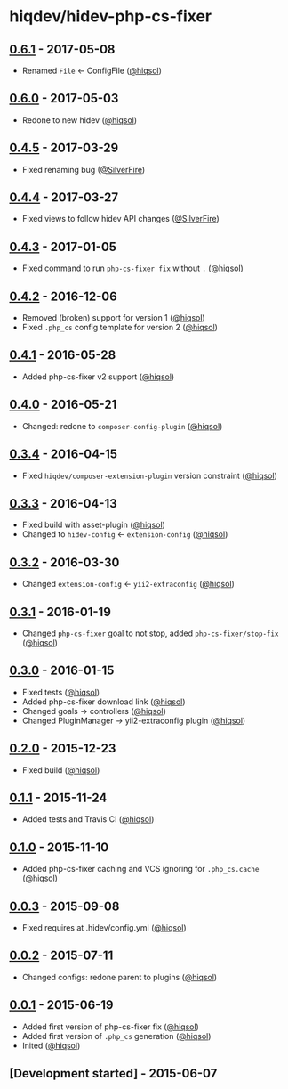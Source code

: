 # hiqdev/hidev-php-cs-fixer

## [0.6.1] - 2017-05-08

- Renamed `File` <- ConfigFile ([@hiqsol])

## [0.6.0] - 2017-05-03

- Redone to new hidev ([@hiqsol])

## [0.4.5] - 2017-03-29

- Fixed renaming bug ([@SilverFire])

## [0.4.4] - 2017-03-27

- Fixed views to follow hidev API changes ([@SilverFire])

## [0.4.3] - 2017-01-05

- Fixed command to run `php-cs-fixer fix` without `.` ([@hiqsol])

## [0.4.2] - 2016-12-06

- Removed (broken) support for version 1 ([@hiqsol])
- Fixed `.php_cs` config template for version 2 ([@hiqsol])

## [0.4.1] - 2016-05-28

- Added php-cs-fixer v2 support ([@hiqsol])

## [0.4.0] - 2016-05-21

- Changed: redone to `composer-config-plugin` ([@hiqsol])

## [0.3.4] - 2016-04-15

- Fixed `hiqdev/composer-extension-plugin` version constraint ([@hiqsol])

## [0.3.3] - 2016-04-13

- Fixed build with asset-plugin ([@hiqsol])
- Changed to `hidev-config` <- `extension-config` ([@hiqsol])

## [0.3.2] - 2016-03-30

- Changed `extension-config` <- `yii2-extraconfig` ([@hiqsol])

## [0.3.1] - 2016-01-19

- Changed `php-cs-fixer` goal to not stop, added `php-cs-fixer/stop-fix` ([@hiqsol])

## [0.3.0] - 2016-01-15

- Fixed tests ([@hiqsol])
- Added php-cs-fixer download link ([@hiqsol])
- Changed goals -> controllers ([@hiqsol])
- Changed PluginManager -> yii2-extraconfig plugin ([@hiqsol])

## [0.2.0] - 2015-12-23

- Fixed build ([@hiqsol])

## [0.1.1] - 2015-11-24

- Added tests and Travis CI ([@hiqsol])

## [0.1.0] - 2015-11-10

- Added php-cs-fixer caching and VCS ignoring for `.php_cs.cache` ([@hiqsol])

## [0.0.3] - 2015-09-08

- Fixed requires at .hidev/config.yml ([@hiqsol])

## [0.0.2] - 2015-07-11

- Changed configs: redone parent to plugins ([@hiqsol])

## [0.0.1] - 2015-06-19

- Added first version of php-cs-fixer fix ([@hiqsol])
- Added first version of `.php_cs` generation ([@hiqsol])
- Inited ([@hiqsol])

## [Development started] - 2015-06-07

[@SilverFire]: https://github.com/SilverFire
[d.naumenko.a@gmail.com]: https://github.com/SilverFire
[@tafid]: https://github.com/tafid
[andreyklochok@gmail.com]: https://github.com/tafid
[@BladeRoot]: https://github.com/BladeRoot
[bladeroot@gmail.com]: https://github.com/BladeRoot
[@hiqsol]: https://github.com/hiqsol
[sol@hiqdev.com]: https://github.com/hiqsol
[Under development]: https://github.com/hiqdev/hidev-php-cs-fixer/compare/0.6.0...HEAD
[0.4.2]: https://github.com/hiqdev/hidev-php-cs-fixer/compare/0.4.1...0.4.2
[0.4.1]: https://github.com/hiqdev/hidev-php-cs-fixer/compare/0.4.0...0.4.1
[0.4.0]: https://github.com/hiqdev/hidev-php-cs-fixer/compare/0.3.4...0.4.0
[0.3.4]: https://github.com/hiqdev/hidev-php-cs-fixer/compare/0.3.3...0.3.4
[0.3.3]: https://github.com/hiqdev/hidev-php-cs-fixer/compare/0.3.2...0.3.3
[0.3.2]: https://github.com/hiqdev/hidev-php-cs-fixer/compare/0.3.1...0.3.2
[0.3.1]: https://github.com/hiqdev/hidev-php-cs-fixer/compare/0.3.0...0.3.1
[0.3.0]: https://github.com/hiqdev/hidev-php-cs-fixer/compare/0.2.0...0.3.0
[0.2.0]: https://github.com/hiqdev/hidev-php-cs-fixer/compare/0.1.1...0.2.0
[0.1.1]: https://github.com/hiqdev/hidev-php-cs-fixer/compare/0.1.0...0.1.1
[0.1.0]: https://github.com/hiqdev/hidev-php-cs-fixer/compare/0.0.3...0.1.0
[0.0.3]: https://github.com/hiqdev/hidev-php-cs-fixer/compare/0.0.2...0.0.3
[0.0.2]: https://github.com/hiqdev/hidev-php-cs-fixer/compare/0.0.1...0.0.2
[0.0.1]: https://github.com/hiqdev/hidev-php-cs-fixer/releases/tag/0.0.1
[0.4.3]: https://github.com/hiqdev/hidev-php-cs-fixer/compare/0.4.2...0.4.3
[0.4.4]: https://github.com/hiqdev/hidev-php-cs-fixer/compare/0.4.3...0.4.4
[0.4.5]: https://github.com/hiqdev/hidev-php-cs-fixer/compare/0.4.4...0.4.5
[0.6.0]: https://github.com/hiqdev/hidev-php-cs-fixer/compare/0.4.5...0.6.0
[0.6.1]: https://github.com/hiqdev/hidev-php-cs-fixer/compare/0.6.0...0.6.1
